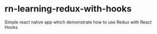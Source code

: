 # rn-learning-redux-with-hooks
Simple react native app which demonstrate how to use Redux with React Hooks
